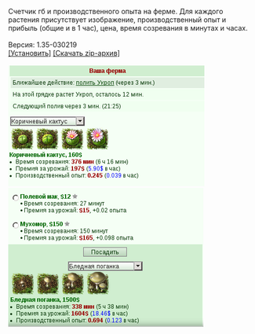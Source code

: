 Счетчик гб и производственного опыта на ферме. Для каждого растения присутствует изображение, производственный опыт и прибыль (общие и в 1 час), цена, время созревания в минутах и часах.
<br>
<br>
Версия: 1.35-030219
<br>
[[Установить]](https://raw.githubusercontent.com/MyRequiem/comfortablePlayingInGW/master/separatedScripts/AllPlantsOnFarm/allPlantsOnFarm.user.js) [[Скачать zip-архив]](https://raw.githubusercontent.com/MyRequiem/comfortablePlayingInGW/master/separatedScripts/AllPlantsOnFarm/allPlantsOnFarm.user.js.zip)
<br>
<br>
![AllPlantsOnFarm](https://raw.githubusercontent.com/MyRequiem/comfortablePlayingInGW/master/imgs/AllPlantsOnFarm/screen1.png)
<br>
![AllPlantsOnFarm](https://raw.githubusercontent.com/MyRequiem/comfortablePlayingInGW/master/imgs/AllPlantsOnFarm/screen2.png)
<br>
